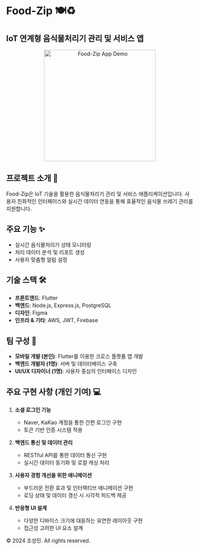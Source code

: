 # Food-Zip 🍽️♻️

## IoT 연계형 음식물처리기 관리 및 서비스 앱

<p align="center">
  <img src="food_zip.gif" alt="Food-Zip App Demo" width="300">
</p>

## 프로젝트 소개 🚀

Food-Zip은 IoT 기술을 활용한 음식물처리기 관리 및 서비스 애플리케이션입니다. 사용자 친화적인 인터페이스와 실시간 데이터 연동을 통해 효율적인 음식물 쓰레기 관리를 지원합니다.

## 주요 기능 ✨

- 실시간 음식물처리기 상태 모니터링
- 처리 데이터 분석 및 리포트 생성
- 사용자 맞춤형 알림 설정

## 기술 스택 🛠️

- **프론트엔드**: Flutter
- **백엔드**: Node.js, Express.js, PostgreSQL
- **디자인**: Figma
- **인프라 & 기타**: AWS, JWT, Firebase


## 팀 구성 👥

- **모바일 개발 (본인)**: Flutter를 이용한 크로스 플랫폼 앱 개발
- **백엔드 개발자 (1명)**: 서버 및 데이터베이스 구축
- **UI/UX 디자이너 (1명)**: 사용자 중심의 인터페이스 디자인

## 주요 구현 사항 (개인 기여) 💻

1. **소셜 로그인 기능**
   - Naver, KaKao 계정을 통한 간편 로그인 구현
   - 토큰 기반 인증 시스템 적용

2. **백엔드 통신 및 데이터 관리**
   - RESTful API를 통한 데이터 통신 구현
   - 실시간 데이터 동기화 및 로컬 캐싱 처리

3. **사용자 경험 개선을 위한 애니메이션**
   - 부드러운 전환 효과 및 인터랙티브 애니메이션 구현
   - 로딩 상태 및 데이터 갱신 시 시각적 피드백 제공

4. **반응형 UI 설계**
   - 다양한 디바이스 크기에 대응하는 유연한 레이아웃 구현
   - 접근성 고려한 UI 요소 설계



© 2024 조성민. All rights reserved.
